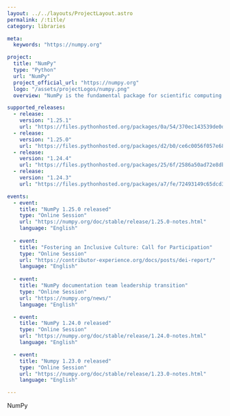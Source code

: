```yaml
---
layout: ../../layouts/ProjectLayout.astro
permalink: /:title/
category: libraries

meta:
  keywords: "https://numpy.org"

project:
  title: "NumPy"
  type: "Python"
  url: "NumPy"
  project_official_url: "https://numpy.org"
  logo: "/assets/projectLogos/numpy.png"
  overview: "NumPy is the fundamental package for scientific computing in Python. It is a Python library that provides a multidimensional array object, various derived objects (such as masked arrays and matrices), and an assortment of routines for fast operations on arrays, including mathematical, logical, shape manipulation, sorting, selecting, I/O, discrete Fourier transforms, basic linear algebra, basic statistical operations, random simulation and much more."

supported_releases:
  - release:
    version: "1.25.1"
    url: "https://files.pythonhosted.org/packages/0a/54/370ec143539de0dc09c3024b4fea99e76e3051bd6ad199ccf1e5b6bc05b7/numpy-1.25.1-cp39-cp39-manylinux_2_17_aarch64.manylinux2014_aarch64.whl"
  - release:
    version: "1.25.0"
    url: "https://files.pythonhosted.org/packages/d2/b0/ce6c0056f057e681b0b9f78900e122715389f865047c25fc2f37bfe2f8fe/numpy-1.25.0-cp39-cp39-manylinux_2_17_aarch64.manylinux2014_aarch64.whl"
  - release:
    version: "1.24.4"
    url: "https://files.pythonhosted.org/packages/25/6f/2586a50ad72e8dbb1d8381f837008a0321a3516dfd7cb57fc8cf7e4bb06b/numpy-1.24.4-cp38-cp38-manylinux_2_17_aarch64.manylinux2014_aarch64.whl"
  - release:
    version: "1.24.3"
    url: "https://files.pythonhosted.org/packages/a7/fe/72493149c65dcd39d8c8dc09870e242bd689d1db2bde3ec479807bf0d414/numpy-1.24.3-cp38-cp38-manylinux_2_17_aarch64.manylinux2014_aarch64.whl"

events:
  - event:
    title: "NumPy 1.25.0 released"
    type: "Online Session"
    url: "https://numpy.org/doc/stable/release/1.25.0-notes.html"
    language: "English"
  
  - event:
    title: "Fostering an Inclusive Culture: Call for Participation"
    type: "Online Session"
    url: "https://contributor-experience.org/docs/posts/dei-report/"
    language: "English"
  
  - event:
    title: "NumPy documentation team leadership transition"
    type: "Online Session"
    url: "https://numpy.org/news/"
    language: "English"

  - event:
    title: "NumPy 1.24.0 released"
    type: "Online Session"
    url: "https://numpy.org/doc/stable/release/1.24.0-notes.html"
    language: "English"

  - event:
    title: "Numpy 1.23.0 released"
    type: "Online Session"
    url: "https://numpy.org/doc/stable/release/1.23.0-notes.html"
    language: "English"

---
```


<p>NumPy</p>
